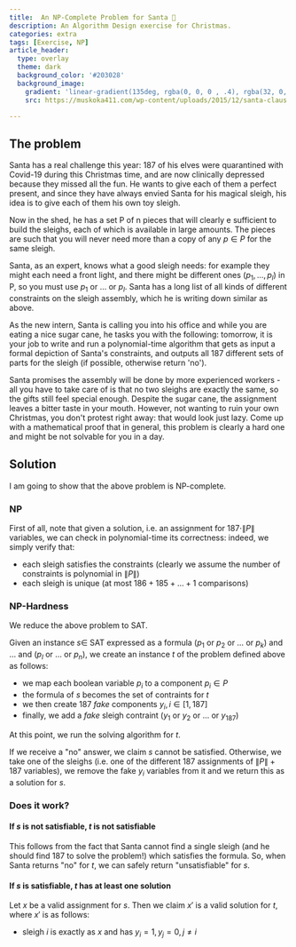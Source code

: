 ```yaml
---
title:  An NP-Complete Problem for Santa 🎅
description: An Algorithm Design exercise for Christmas.
categories: extra 
tags: [Exercise, NP]
article_header:
  type: overlay
  theme: dark
  background_color: '#203028'
  background_image:
    gradient: 'linear-gradient(135deg, rgba(0, 0, 0 , .4), rgba(32, 0, 32, .4))'
    src: https://muskoka411.com/wp-content/uploads/2015/12/santa-claus.jpg

---
```


## The problem

Santa has a real challenge this year: 187 of his elves were quarantined with Covid-19 during this Christmas time, and are now clinically depressed because they missed all the fun.
He wants to give each of them a perfect present, and since they have always envied Santa for his magical sleigh, his idea is to give each of them his own toy sleigh.

Now in the shed, he has a set P of n pieces that will clearly e sufficient to build the sleighs, each of which is available in large amounts.
The pieces are such that you will never need more than a copy of any $p \in P$ for the same sleigh.

Santa, as an expert, knows what a good sleigh needs: for example they might each need a front light, and there might be different ones $(p_1, \dots, p_l)$ in P, so you must use $p_1$ or $\dots$ or $p_l$.
Santa has a long list of all kinds of different constraints on the sleigh assembly, which he is writing down similar as above.

As the new intern, Santa is calling you into his office and while you are eating a nice sugar cane, he tasks you with the following: tomorrow, it is your job to write and run a polynomial-time algorithm that gets as input a formal depiction of Santa's constraints, and outputs all 187 different sets of parts for the sleigh (if possible, otherwise return 'no').

Santa promises the assembly will be done by more experienced workers - all you have to take care of is that no two sleighs are exactly the same, so the gifts still feel special enough.
Despite the sugar cane, the assignment leaves a bitter taste in your mouth.
However, not wanting to ruin your own Christmas, you don't protest right away: that would look just lazy.
Come up with a mathematical proof that in general, this problem is clearly a hard one and might be not solvable for you in a day.

## Solution

I am going to show that the above problem is NP-complete.

### NP

First of all, note that given a solution, i.e. an assignment for $187 \cdot  \|P\|$ variables, we can check in polynomial-time its correctness: indeed, we simply verify that:

- each sleigh satisfies the constraints (clearly we assume the number of constraints is polynomial in $\|P\|$)
- each sleigh is unique (at most $186 + 185 + \dots + 1$ comparisons)

### NP-Hardness

We reduce the above problem to SAT.

Given an instance $s \in$ SAT expressed as a formula ($p_1$ or $p_2$ or $\dots$ or $p_k$) and $\dots$ and ($p_l$ or $\dots$ or $p_n$), we create an instance $t$ of the problem defined above as follows:

- we map each boolean variable $p_i$ to a component $p_i \in P$
- the formula of $s$ becomes the set of contraints for $t$
- we then create 187 *fake* components $y_i, i \in [1, 187]$
- finally, we add a *fake* sleigh contraint ($y_1$ or $y_2$ or $\dots$ or $y_{187}$)

At this point, we run the solving algorithm for $t$.

If we receive a "no" answer, we claim $s$ cannot be satisfied.
Otherwise, we take one of the sleighs (i.e. one of the different 187 assignments of $\|P\| + 187$ variables), we remove the fake $y_i$ variables from it and we return this as a solution for $s$.

### Does it work?

#### If $s$ is not satisfiable, $t$ is not satisfiable

This follows from the fact that Santa cannot find a single sleigh (and he should find 187 to solve the problem!) which satisfies the formula.
So, when Santa returns "no" for $t$, we can safely return "unsatisfiable" for $s$.

#### If $s$ is satisfiable, $t$ has at least one solution

Let $x$ be a valid assignment for $s$.
Then we claim $x'$ is a valid solution for $t$, where $x'$ is as follows:

- sleigh $i$ is exactly as $x$ and has $y_i = 1, y_j = 0, j \ne i$